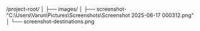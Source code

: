 
/project-root/
│
├── images/
│   ├── screenshot-"C:\Users\Varun\Pictures\Screenshots\Screenshot 2025-06-17 000312.png"
│   └── screenshot-destinations.png
